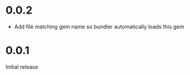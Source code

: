 # 0.0.2

- Add file matching gem name so bundler automatically loads this gem

# 0.0.1

Initial release
